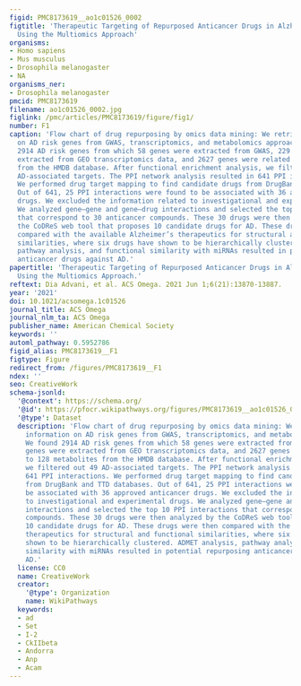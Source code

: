 ```yaml
---
figid: PMC8173619__ao1c01526_0002
figtitle: 'Therapeutic Targeting of Repurposed Anticancer Drugs in Alzheimer’s Disease:
  Using the Multiomics Approach'
organisms:
- Homo sapiens
- Mus musculus
- Drosophila melanogaster
- NA
organisms_ner:
- Drosophila melanogaster
pmcid: PMC8173619
filename: ao1c01526_0002.jpg
figlink: /pmc/articles/PMC8173619/figure/fig1/
number: F1
caption: 'Flow chart of drug repurposing by omics data mining: We retrieved information
  on AD risk genes from GWAS, transcriptomics, and metabolomics approaches. We found
  2914 AD risk genes from which 58 genes were extracted from GWAS, 229 genes were
  extracted from GEO transcriptomics data, and 2627 genes were related to 128 metabolites
  from the HMDB database. After functional enrichment analysis, we filtered out 49
  AD-associated targets. The PPI network analysis resulted in 641 PPI interactions.
  We performed drug target mapping to find candidate drugs from DrugBank and TTD databases.
  Out of 641, 25 PPI interactions were found to be associated with 36 approved anticancer
  drugs. We excluded the information related to investigational and experimental drugs.
  We analyzed gene–gene and gene–drug interactions and selected the top 10 PPI interactions
  that correspond to 30 anticancer compounds. These 30 drugs were then analyzed by
  the CoDReS web tool that proposes 10 candidate drugs for AD. These drugs were then
  compared with the available Alzheimer’s therapeutics for structural and functional
  similarities, where six drugs have shown to be hierarchically clustered. ADMET analysis,
  pathway analysis, and functional similarity with miRNAs resulted in potential repurposing
  anticancer drugs against AD.'
papertitle: 'Therapeutic Targeting of Repurposed Anticancer Drugs in Alzheimer’s Disease:
  Using the Multiomics Approach.'
reftext: Dia Advani, et al. ACS Omega. 2021 Jun 1;6(21):13870-13887.
year: '2021'
doi: 10.1021/acsomega.1c01526
journal_title: ACS Omega
journal_nlm_ta: ACS Omega
publisher_name: American Chemical Society
keywords: ''
automl_pathway: 0.5952786
figid_alias: PMC8173619__F1
figtype: Figure
redirect_from: /figures/PMC8173619__F1
ndex: ''
seo: CreativeWork
schema-jsonld:
  '@context': https://schema.org/
  '@id': https://pfocr.wikipathways.org/figures/PMC8173619__ao1c01526_0002.html
  '@type': Dataset
  description: 'Flow chart of drug repurposing by omics data mining: We retrieved
    information on AD risk genes from GWAS, transcriptomics, and metabolomics approaches.
    We found 2914 AD risk genes from which 58 genes were extracted from GWAS, 229
    genes were extracted from GEO transcriptomics data, and 2627 genes were related
    to 128 metabolites from the HMDB database. After functional enrichment analysis,
    we filtered out 49 AD-associated targets. The PPI network analysis resulted in
    641 PPI interactions. We performed drug target mapping to find candidate drugs
    from DrugBank and TTD databases. Out of 641, 25 PPI interactions were found to
    be associated with 36 approved anticancer drugs. We excluded the information related
    to investigational and experimental drugs. We analyzed gene–gene and gene–drug
    interactions and selected the top 10 PPI interactions that correspond to 30 anticancer
    compounds. These 30 drugs were then analyzed by the CoDReS web tool that proposes
    10 candidate drugs for AD. These drugs were then compared with the available Alzheimer’s
    therapeutics for structural and functional similarities, where six drugs have
    shown to be hierarchically clustered. ADMET analysis, pathway analysis, and functional
    similarity with miRNAs resulted in potential repurposing anticancer drugs against
    AD.'
  license: CC0
  name: CreativeWork
  creator:
    '@type': Organization
    name: WikiPathways
  keywords:
  - ad
  - Set
  - I-2
  - CkIIbeta
  - Andorra
  - Anp
  - Acam
---
```

